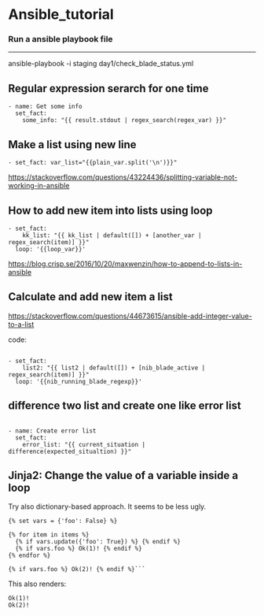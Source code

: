 # Ansible_tutorial
### Run a ansible playbook file
-----------------------------
ansible-playbook -i staging day1/check_blade_status.yml

Regular expression serarch for one time
---------------------------------------
```
- name: Get some info
  set_fact:
    some_info: "{{ result.stdout | regex_search(regex_var) }}"
```

Make a list using new line
----------------------------
```
- set_fact: var_list="{{plain_var.split('\n')}}"
```
https://stackoverflow.com/questions/43224436/splitting-variable-not-working-in-ansible

How to add new item into lists using loop
------------------------------------------
```
- set_fact:
    kk_list: "{{ kk_list | default([]) + [another_var | regex_search(item)] }}"
  loop: '{{loop_var}}'
```
https://blog.crisp.se/2016/10/20/maxwenzin/how-to-append-to-lists-in-ansible

Calculate and add new item a list
---------------------------------
https://stackoverflow.com/questions/44673615/ansible-add-integer-value-to-a-list

code:
```

- set_fact:
    list2: "{{ list2 | default([]) + [nib_blade_active | regex_search(item)] }}"
  loop: '{{nib_running_blade_regexp}}'
```
difference two list and create one like error list
--------------------------------------------------
```

- name: Create error list
  set_fact:
    error_list: "{{ current_situation | difference(expected_situaltion) }}"
```
Jinja2: Change the value of a variable inside a loop
-----------------------------------------------------
Try also dictionary-based approach. It seems to be less ugly.
```
{% set vars = {'foo': False} %}

{% for item in items %}
  {% if vars.update({'foo': True}) %} {% endif %}
  {% if vars.foo %} Ok(1)! {% endif %}
{% endfor %}

{% if vars.foo %} Ok(2)! {% endif %}```

```
This also renders:
```
Ok(1)!
Ok(2)!
```
